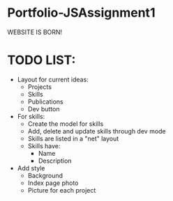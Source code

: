 # Portfolio-JSAssignment1

WEBSITE IS BORN!

# TODO LIST:
* Layout for current ideas:
    - Projects
    - Skills
    - Publications
    - Dev button
* For skills:
    - Create the model for skills
    - Add, delete and update skills through dev mode
    - Skills are listed in a "net" layout
    * Skills have:
        - Name
        - Description
* Add style
    - Background
    - Index page photo
    - Picture for each project